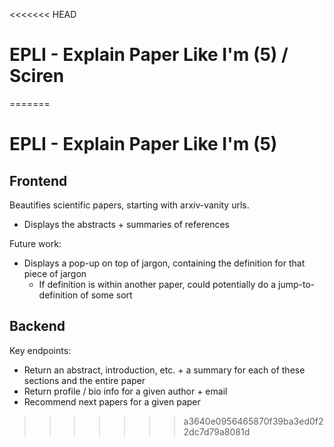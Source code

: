<<<<<<< HEAD
# EPLI - Explain Paper Like I'm (5) / Sciren
=======
# EPLI - Explain Paper Like I'm (5)

## Frontend
Beautifies scientific papers, starting with arxiv-vanity urls.
- Displays the abstracts + summaries of references

Future work:
- Displays a pop-up on top of jargon, containing the definition for that piece of jargon
  - If definition is within another paper, could potentially do a jump-to-definition of some sort

## Backend
Key endpoints:
- Return an abstract, introduction, etc. + a summary for each of these sections and the entire paper
- Return profile / bio info for a given author + email
- Recommend next papers for a given paper

>>>>>>> a3640e0956465870f39ba3ed0f22dc7d79a8081d

